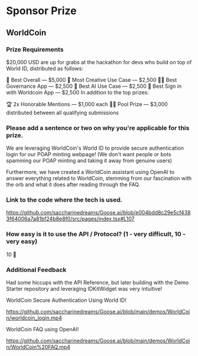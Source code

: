 # Sponsor Prize

## WorldCoin

### Prize Requirements

$20,000 USD are up for grabs at the hackathon for devs who build on top of World ID, distributed as follows:

🥇 Best Overall — $5,000
🧞 Most Creative Use Case — $2,500
🧑‍⚖️ Best Governance App — $2,500
🤖 Best AI Use Case — $2,500
🔑 Best Sign in with Worldcoin App — $2,500
In addition to the top prizes:

🏆 2x Honorable Mentions — $1,000 each
🏊‍♂️ Pool Prize — $3,000 distributed between all qualifying submissions

### Please add a sentence or two on why you're applicable for this prize.

We are leveraging WorldCoin's World ID to provide secure authentication login for our POAP minting webpage! (We don't want people or bots spamming our POAP minting and taking it away from genuine users)

Furthermore, we have created a WorldCoin assistant using OpenAI to answer everything related to WorldCoin, stemming from our fascination with the orb and what it does after reading through the FAQ.

### Link to the code where the tech is used.

https://github.com/saccharinedreams/Goose.ai/blob/e004bdd8c29e5cf4383f64006a7a81bf24b8e8f0/src/pages/index.tsx#L107

### How easy is it to use the API / Protocol? (1 - very difficult, 10 - very easy)

10 🌟

### Additional Feedback

Had some hiccups with the API Reference, but later building with the Demo Starter repository and leveraging IDKitWidget was very intuitive!

WorldCoin Secure Authentication Using World ID!

https://github.com/saccharinedreams/Goose.ai/blob/main/demos/WorldCoin/worldcoin_login.mp4

WorldCoin FAQ using OpenAI!

https://github.com/saccharinedreams/Goose.ai/blob/main/demos/WorldCoin/WorldCoin%20FAQ.mp4
